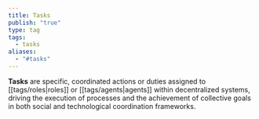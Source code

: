 ```yaml
---
title: Tasks
publish: "true"
type: tag
tags:
  - tasks
aliases:
  - "#tasks"
---
```


**Tasks** are specific, coordinated actions or duties assigned to [[tags/roles|roles]] or [[tags/agents|agents]] within decentralized systems, driving the execution of processes and the achievement of collective goals in both social and technological coordination frameworks.

